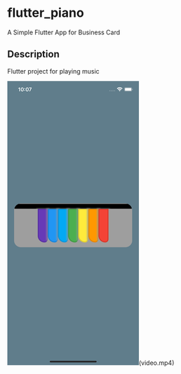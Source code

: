 # flutter_piano

A Simple Flutter App for Business Card

## Description

Flutter project for playing music

![Watch the video](screenshot.png)(video.mp4)
